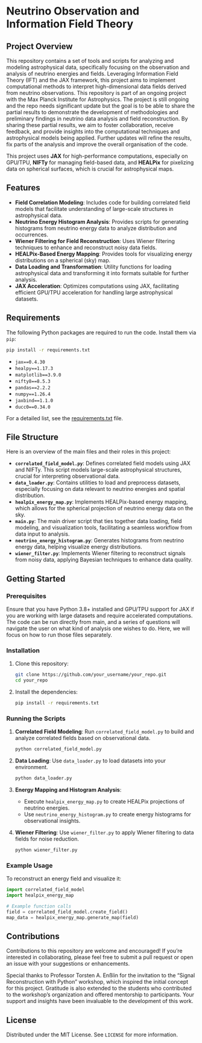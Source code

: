 
# Neutrino Observation and Information Field Theory

## Project Overview

This repository contains a set of tools and scripts for analyzing and modeling astrophysical data, specifically focusing on the observation and analysis of neutrino energies and fields. Leveraging Information Field Theory (IFT) and the JAX framework, this project aims to implement computational methods to interpret high-dimensional data fields derived from neutrino observations. This repository is part of an ongoing project with the Max Planck Institute for Astrophysics. The project is still ongoing and the repo needs significant update but the goal is to be able to share the partial results to demonstrate the development of methodologies and preliminary findings in neutrino data analysis and field reconstruction. By sharing these partial results, we aim to foster collaboration, receive feedback, and provide insights into the computational techniques and astrophysical models being applied. Further updates will refine the results, fix parts of the analysis and improve the overall organisation of the code. 

This project uses **JAX** for high-performance computations, especially on GPU/TPU, **NIFTy** for managing field-based data, and **HEALPix** for pixelizing data on spherical surfaces, which is crucial for astrophysical maps. 

## Features

- **Field Correlation Modeling**: Includes code for building correlated field models that facilitate understanding of large-scale structures in astrophysical data.
- **Neutrino Energy Histogram Analysis**: Provides scripts for generating histograms from neutrino energy data to analyze distribution and occurrences.
- **Wiener Filtering for Field Reconstruction**: Uses Wiener filtering techniques to enhance and reconstruct noisy data fields.
- **HEALPix-Based Energy Mapping**: Provides tools for visualizing energy distributions on a spherical (sky) map.
- **Data Loading and Transformation**: Utility functions for loading astrophysical data and transforming it into formats suitable for further analysis.
- **JAX Acceleration**: Optimizes computations using JAX, facilitating efficient GPU/TPU acceleration for handling large astrophysical datasets.

## Requirements

The following Python packages are required to run the code. Install them via `pip`:

```bash
pip install -r requirements.txt
```

- `jax==0.4.30`
- `healpy==1.17.3`
- `matplotlib==3.9.0`
- `nifty8==8.5.3`
- `pandas==2.2.2`
- `numpy==1.26.4`
- `jaxbind==1.1.0`
- `ducc0==0.34.0`

For a detailed list, see the [requirements.txt](requirements.txt) file.

## File Structure

Here is an overview of the main files and their roles in this project:

- **`correlated_field_model.py`**: Defines correlated field models using JAX and NIFTy. This script models large-scale astrophysical structures, crucial for interpreting observational data.
- **`data_loader.py`**: Contains utilities to load and preprocess datasets, especially focusing on data relevant to neutrino energies and spatial distribution.
- **`healpix_energy_map.py`**: Implements HEALPix-based energy mapping, which allows for the spherical projection of neutrino energy data on the sky.
- **`main.py`**: The main driver script that ties together data loading, field modeling, and visualization tools, facilitating a seamless workflow from data input to analysis.
- **`neutrino_energy_histogram.py`**: Generates histograms from neutrino energy data, helping visualize energy distributions.
- **`wiener_filter.py`**: Implements Wiener filtering to reconstruct signals from noisy data, applying Bayesian techniques to enhance data quality.

## Getting Started

### Prerequisites

Ensure that you have Python 3.8+ installed and GPU/TPU support for JAX if you are working with large datasets and require accelerated computations. The code can be run directly from main, and a series of questions will navigate the user on what kind of analysis one wishes to do. Here, we will focus on how to run those files separately. 

### Installation

1. Clone this repository:
    ```bash
    git clone https://github.com/your_username/your_repo.git
    cd your_repo
    ```

2. Install the dependencies:
    ```bash
    pip install -r requirements.txt
    ```

### Running the Scripts

1. **Correlated Field Modeling**: Run `correlated_field_model.py` to build and analyze correlated fields based on observational data.
    ```bash
    python correlated_field_model.py
    ```

2. **Data Loading**: Use `data_loader.py` to load datasets into your environment.
    ```bash
    python data_loader.py
    ```

3. **Energy Mapping and Histogram Analysis**: 
   - Execute `healpix_energy_map.py` to create HEALPix projections of neutrino energies.
   - Use `neutrino_energy_histogram.py` to create energy histograms for observational insights.
   
4. **Wiener Filtering**: Use `wiener_filter.py` to apply Wiener filtering to data fields for noise reduction.
    ```bash
    python wiener_filter.py
    ```

### Example Usage

To reconstruct an energy field and visualize it:

```python
import correlated_field_model
import healpix_energy_map

# Example function calls
field = correlated_field_model.create_field()
map_data = healpix_energy_map.generate_map(field)
```

## Contributions

Contributions to this repository are welcome and encouraged! If you’re interested in collaborating, please feel free to submit a pull request or open an issue with your suggestions or enhancements.

Special thanks to Professor Torsten A. Enßlin for the invitation to the “Signal Reconstruction with Python” workshop, which inspired the initial concept for this project. Gratitude is also extended to the students who contributed to the workshop’s organization and offered mentorship to participants. Your support and insights have been invaluable to the development of this work.

## License

Distributed under the MIT License. See `LICENSE` for more information.
